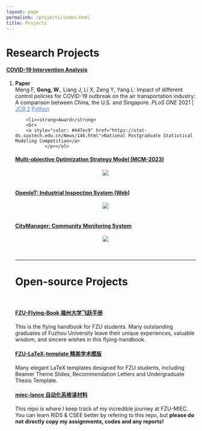 ```yaml
---
layout: page
permalink: /projects/index.html
title: Projects
---
```


# Research Projects

#### [COVID-19 Intervention Analysis](https://GongWenwuu.github.io/mypaper/modeling/PLOS-ONE_2021.pdf)
 <ol> <p >
		<li><strong>Paper</strong>
		<br>
		Meng F, <strong>Gong, W.</strong>, Liang J, Li X, Zeng Y, Yang L: Impact of different control policies for COVID-19 outbreak on the air transportation industry: A comparison between China, the U.S. and Singapore.
		<em>PLoS ONE</em> 2021 | <a style="color: #447ec9" href="https://pubmed.ncbi.nlm.nih.gov/33724996/">JCR 2</a>
		<a style="color: #447ec9" href="https://github.com/GongWenwuu/SARIMA-COVID-19">Python</a>
  
		<li><strong>Award</strong>
		<br>
		<a style="color: #447ec9" href="https://stat-ds.sustech.edu.cn/News/146.html">National Postgraduate Statistical Modeling Competition</a>
               </p></ol>

#### [Multi-objective Optimization Strategy Model (MCM-2023)](https://GongWenwuu.github.io/mypaper/modeling/202302COMAP.pdf)

<center>
<img src="/images/MCM-figure3.jpg">
</center>
<br>

#### [OpenIoT: Industrial Inspection System (Web)](https://fzuiot.site/)

<center>
<img src="/images/openiot-system.png">
</center>

<br>

#### [CityManager: Community Monitoring System](https://GongWenwuu.github.io/mypaper/202208cenim.pdf )

<center>
<img src="/images/iot-manager.png">
</center>
<br>

<br>

---

# Open-source Projects

<br>

#### [FZU-Flying-Book 福州大学飞跃手册](https://fzu-fly.online/)

This is the flying handbook for FZU students. Many outstanding graduates of Fuzhou University leave their unique experiences, valuable wisdom, and sincere wishes in this flying-handbook.

#### [FZU-LaTeX-template 精美学术模版](https://github.com/GuangLun2000/FZU-latex-template)

Many elegant LaTeX templates designed for FZU students, including Beamer Theme Slides, Recommendation Letters and Undergraduate Thesis Template.

#### [miec-lance 自动化系修读材料](https://github.com/GuangLun2000/miec-lance )

This repo is where I keep track of my incredible journey at FZU-MIEC. You can learn RIDS & CSEE better by refering to this repo, but **please do not directly copy my assignments, codes and any reports!**
